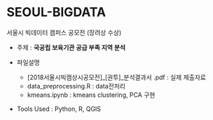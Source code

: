 # SEOUL-BIGDATA
서울시 빅데이터 캠퍼스 공모전 (장려상 수상)

  - 주제 : **국공립 보육기관 공급 부족 지역 분석**  


  - 파일설명


    - [2018서울시빅캠상시공모전]_[권투]_분석결과서 .pdf : 실제 제출자료</li>
    - data_preprocessing.R : data전처리
    - kmeans.ipynb : kmeans clustering, PCA 구현

  - Tools Used : Python, R, QGIS

